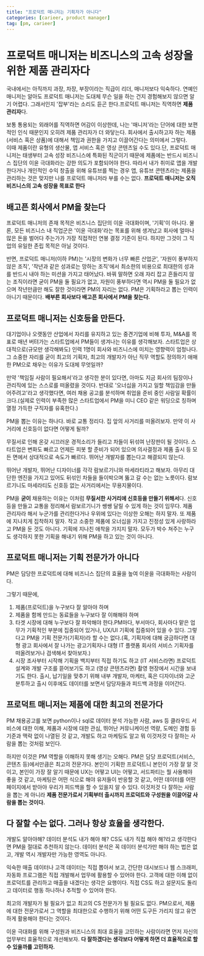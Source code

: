 ```yaml
---
title: "프로덕트 매니저는 기획자가 아니다"
categories: [carieer, product manager]
tag: [pm, carieer]
---
```


# 프로덕트 매니저는 비즈니스의 고속 성장을 위한 제품 관리자다

국내에서는 아직까지 과장, 차장, 부장이라는 직급이 리더, 매니저보다 익숙하다. 연예인 매니저는 알아도 프로덕트 매니저는 도대체 무슨 일을 하는 건지 경험해보지 않으면 알기 어렵다. 그래서인지 '잡부'라는 소리도 듣곤 한다.프로덕트 매니저는 직역하면 **제품 관리자**다.

보통 통용되는 외래어를 직역하면 어감이 이상한데, 나는 '매니저'라는 단어에 대한 보편적인 인식 때문인지 오히려 제품 관리자가 더 와닿는다. 회사에서 출시하고자 하는 제품(서비스 혹은 상품)에 대해서 책임과 권한을 가지고 이끌어간다는 의미에서 그렇다.  
이때 제품이란 유형의 생산물, 앱 서비스 혹은 영상 콘텐츠일 수도 있다.단, 프로덕트 매니저는 태생부터 고속 성장 비즈니스에 특화된 직군이기 때문에 제품에는 반드시 비즈니스 집단의 이윤 극대화라는 강한 의도가 포함되어야 한다. 따라서 내가 취미로 앱을 개발한다거나 개인적인 수익 창출을 위해 유튜브를 찍는 경우 앱, 유튜브 콘텐츠라는 제품을 관리하는 것은 맞지만 나를 프로덕트 매니저라 부를 수는 없다. **프로덕트 매니저는 오직 비즈니스의 고속 성장을 목표로 한다**

## 배고픈 회사에서 PM을 찾는다

프로덕트 매니저의 존재 목적은 비즈니스 집단의 이윤 극대화이며, '기획'이 아니다. 물론, 모든 비즈니스 내 직업군은 '이윤 극대화'라는 목표를 위해 생겨났고 회사에 얼마나 많은 돈을 벌어다 주는가가 가장 직접적인 연봉 결정 기준이 된다. 하지만 그것이 그 직업의 유일한 존립 목적은 아닐 것이다.

반면, 프로덕트 매니저(이하 PM)는 '시장의 변화가 너무 빠른 산업군', '자원이 풍부하지 않은 조직', '작년과 같은 성과로는 망하는 조직'에서 최소한의 비용으로 최대한의 성과를 반드시 내야 하는 미션을 가지고 태어났다. 바꿔 말하면 오래 자리 잡고 흔들리지 않는 조직이라면 굳이 PM을 둘 필요가 없고, 자원이 풍부하다면 역시 PM을 둘 필요가 없으며 작년만큼만 해도 잘한 것이라면 PM의 자리는 없다. PM은 기획하라고 뽑는 인력이 아니기 때문이다. **배부른 회사보다 배고픈 회사에서 PM을 찾는다.**

## 프로덕트 매니저는 신호등을 만든다.

대기업이나 오랫동안 산업에서 자리를 유지하고 있는 중견기업에 비해 투자, M&A를 목표로 매년 버텨가는 스타트업에서 PM들이 생겨나는 이유를 생각해보자. 스타트업은 상대적으로(규모만 생각해봐도) 인력 1명이 회사와 비즈니스에 미치는 영향력이 엄청나다. 그 소중한 자리를 굳이 최고의 기획자, 최고의 개발자가 아닌 직무 역할도 정의하기 애매한 PM으로 채우는 이유가 도대체 무엇일까?

만약 '책임질 사람이 필요해서'라고 생각한 분이 있다면, 아마도 지금 회사의 팀장이나 관리직에 있는 스스로를 떠올렸을 것이다. 반대로 '오너십을 가지고 일할 책임감을 만들어주려고'라고 생각했다면, 여러 채용 공고를 분석하며 취업을 준비 중인 사람일 확률이 크다.(실제로 인력이 부족한 많은 스타트업에서 PM을 미니 CEO 같은 워딩으로 칭하며 열정 가득한 구직자를 유혹한다.)

PM을 뽑는 이유는 하나다. 바로 교통 정리다. 집 앞의 사거리를 떠올려보자. 만약 이 사거리에 신호등이 없다면 어떻게 될까?

무질서로 인해 온갖 시끄러운 경적소리가 들리고 차들이 뒤섞여 난장판이 될 것이다. 스타트업은 변화도 빠르고 언제든 피봇 할 준비가 되어 있으며 의사결정과 제품 출시 등 모든 면에서 상대적으로 속도가 빠르다. 뛰어난 개발자를 뽑는다고 해결되지 않는다.

뛰어난 개발자, 뛰어난 디자이너를 각각 람보르기니와 마세라티라고 해보자. 아무리 대단한 엔진을 가지고 있어도 뒤섞인 차들을 들이박으며 뚫고 갈 수는 없는 노릇이다. 람보르기니도 마세라티도 신호등 없는 사거리에서는 무용지물이다.

PM을 **굳이** 채용하는 이유는 이처럼 **무질서한 사거리에 신호등을 만들기 위해서**다. 신호등을 만들고 교통을 정리해서 람보르기니가 쌩쌩 달릴 수 있게 하는 것이 임무다. 제품 관리자라 해서 누군가를 관리한다거나 우위에 있다는 이상한 오해는 하지 말자. 또 제품에 지나치게 집착하지 말자. 작고 소중한 제품에 오너십을 가지고 진정성 있게 사랑하라고 PM을 둔 것도 아니다. 기획에 지나친 애착을 가지지 말자. 모두가 박수 쳐주는 누구도 생각하지 못한 기획을 해내기 위해 PM을 하고 있는 것이 아니다.

## 프로덕트 매니저는 기획 전문가가 아니다

PM은 담당한 프로덕트에 대해 비즈니스 집단의 효율을 높여 이윤을 극대화하는 사람이다.

그렇기 때문에,

1.  제품(프로덕트)을 누구보다 잘 알아야 하며
2.  제품을 함께 만드는 동료들을 누구보다 잘 이해해야 하며
3.  타겟 시장에 대해 누구보다 잘 파악해야 한다.PM마다, 부서마다, 회사마다 맡은 업무가 기획적인 부분에 집중되어 있거나, UX/UI 기획에 집중되어 있을 수 있다. 그렇다고 PM을 기획 전문가(기획자)라 할 수는 없다.(혹, 기획자에 대해 궁금하다면 대형 광고 회사에서 잘 나가는 광고기획자나 대형 IT 플랫폼 회사의 서비스 기획자를 떠올려보거나 검색해서 찾아보자.)
4.  시장 조사부터 시작해 기획을 백지부터 직접 하기도 하고 (IT 서비스라면) 프로덕트 설계와 개발 구조를 뜯어보기도 하고 (영상 콘텐츠라면) 촬영 현장에서 시간을 보내기도 한다. 출시, 납기일을 맞추기 위해 내부 개발자, 마케터, 혹은 디자이너와 고군분투하고 출시 이후에도 데이터를 보면서 담당자들과 피드백 과정을 이어간다.

## 프로덕트 매니저는 제품에 대한 최고의 전문가다

PM 채용공고를 보면 python이나 sql로 데이터 분석 가능한 사람, aws 등 클라우드 서비스에 대한 이해, 제품과 시장에 대한 관심, 뛰어난 커뮤니케이션 역량, 도메인 경험 등 기준과 맥락 없이 나열된 것 같고, 개발도 하고 마케팅도 알고 뭐 이것저것 다 잘하는 사람을 뽑는 것처럼 보인다.

하지만 이것은 PM 역할을 이해하지 못해 생기는 오해다. PM은 담당 프로덕트(서비스, 콘텐츠 등)에서만큼은 최고의 전문가다. 본인이 기획한 프로덕트니 본인이 가장 잘 알 것이고, 본인이 가장 잘 알기 때문에 UX는 어떻고 UI는 어떻고, 서드파티는 뭘 사용해야 좋을 것 같고, 마케팅은 어떤 식으로 해야 유저들이 반응할 것 같고, 어떤 데이터를 어떤 페이지에서 받아야 우리가 피드백을 할 수 있을지 알 수 있다. 이것저것 다 잘하는 사람을 뽑는 게 아니라 **제품 전문가로서 기획부터 출시까지 프로덕트와 구성원을 이끌어갈 사람을 뽑는 것이다.**

## 다 잘할 수는 없다. 그러나 항상 효율을 생각한다.

개발도 알아야해? 데이터 분석도 내가 해야 해? CS도 내가 직접 해야 해?라고 생각한다면 PM을 절대로 추천하지 않는다. 데이터 분석은 꼭 데이터 분석가만 해야 하는 법은 없고, 개발 역시 개발자만 가능한 영역도 아니다.

익숙한 매출 데이터나 고객 데이터는 직접 뽑아서 보고, 간단한 대시보드나 웹 스크래퍼, 자동화 프로그램은 직접 개발해서 업무에 활용할 수 있어야 한다. 고객에 대한 이해 없이 프로덕트를 관리하고 매출을 내겠다는 생각은 요행이다. 직접 CS도 하고 설문지도 돌리고 데이터로 행동 하나하나 추적할 수 있어야 한다.

최고의 개발자가 될 필요가 없고 최고의 CS 전문가가 될 필요도 없다. PM으로서, 제품에 대한 전문가로서 그 역할을 최대한으로 수행하기 위해 어떤 도구든 가리지 않고 유연하게 활용해야 한다는 것이다.

이윤 극대화를 위해 구성원과 비즈니스의 최대 효율을 고민하는 사람이라면 먼저 자신의 업무부터 효율적으로 개선해보자. **다 잘하겠다는 생각보다 어떻게 하면 더 효율적으로 할 수 있을까를 고민하자.**
